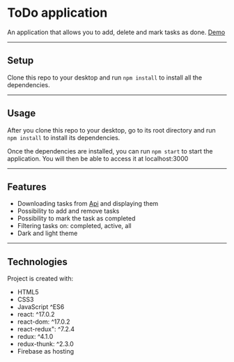 # ToDo application

An application that allows you to add, delete and mark tasks as done.
[Demo](https://todoapp-c1cc3.web.app)

---

## Setup

Clone this repo to your desktop and run `npm install` to install all the dependencies.

---

## Usage

After you clone this repo to your desktop, go to its root directory and run `npm install` to install its dependencies.

Once the dependencies are installed, you can run `npm start` to start the application. You will then be able to access it at localhost:3000

---

## Features

- Downloading tasks from [Api](https://jsonplaceholder.typicode.com/todos) and displaying them
- Possibility to add and remove tasks
- Possibility to mark the task as completed
- Filtering tasks on: completed, active, all
- Dark and light theme

---

## Technologies

Project is created with:

- HTML5
- CSS3
- JavaScript ^ES6
- react: ^17.0.2
- react-dom: ^17.0.2
- react-redux": ^7.2.4
- redux: ^4.1.0
- redux-thunk: ^2.3.0
- Firebase as hosting
